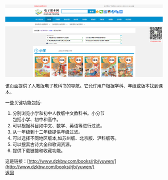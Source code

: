 ![alt text](../../images/image.png)

该页面提供了人教版电子教科书的导航。它允许用户根据学科、年级或版本找到课本。

一些关键功能包括: <br>
1. 分别浏览小学和初中人教版中文教科书。小分节<br>包括小学、初中和高中。<br>
2. 可以根据科目如中文、数学、英语等进行过滤。<br>
3. 从一年级到十二年级提供年级过滤。<br>
4. 可以选择不同地区版本,如苏州版、北京版、沪科版等。<br>
5. 可以搜索古诗大全和歌词资源。<br>
6. 提供下载链接和收藏功能。<br>

这是链接：[http://www.dzkbw.com/books/rjb/yuwen/](http://www.dzkbw.com/books/rjb/yuwen/)<br>
[返回](../chinese.html) 